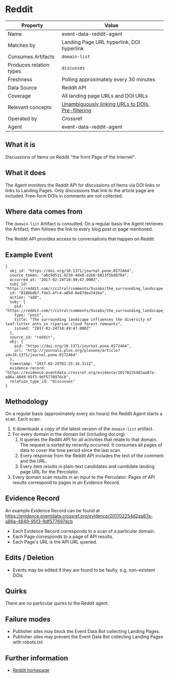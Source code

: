 # Reddit

| Property                  | Value          |
|---------------------------|----------------|
| Name                      | event-data-reddit-agent |
| Matches by                | Landing Page URL hyperlink, DOI hyperlink |
| Consumes Artifacts        | `domain-list` |
| Produces relation types   | `discusses` |
| Freshness                 | Polling approximately every 30 minutes |
| Data Source               | Reddit API |
| Coverage                  | All landing page URLs and DOI URLs |
| Relevant concepts         | [Unambiguously linking URLs to DOIs](#concept-urls), [Pre-filtering](#pre-filtering) |
| Operated by               | Crossref |
| Agent                     | event-data-reddit-agent |

## What it is

Discussions of Items on Reddit "the front Page of the Internet". 

## What it does

The Agent monitors the Reddit API for discussions of Items via DOI links or links to Landing Pages. Only discussions that link to the article page are included. Free-form DOIs in comments are not collected.

## Where data comes from

The `domain-list` Artifact is consulted. On a regular basis the Agent retrieves the Artifact, then follows the link to every blog post or page mentioned. 

The Reddit API provides access to conversations that happen on Reddit. 

## Example Event

    }
      obj_id: "https://doi.org/10.1371/journal.pone.0172464",
      source_token: "a6c9d511-9239-4de8-a266-b013f5bd8764",
      occurred_at: "2017-02-24T18:49:47.000Z",
      subj_id: "https://reddit.com/r/citral/comments/5vzabs/the_surrounding_landscape_influences_the/",
      id: "018bbdb7-f4e3-4fc4-a85d-8e87dea741ba",
      action: "add",
      subj: {
        pid: "https://reddit.com/r/citral/comments/5vzabs/the_surrounding_landscape_influences_the/",
        type: "post",
        title: "The surrounding landscape influences the diversity of leaf-litter ants in riparian cloud forest remnants",
        issued: "2017-02-24T18:49:47.000Z"
      },
      source_id: "reddit",
      obj: {
        pid: "https://doi.org/10.1371/journal.pone.0172464",
        url: "http://journals.plos.org/plosone/article?id=10.1371/journal.pone.0172464"
      },
      timestamp: "2017-02-25T01:25:16.311Z",
      evidence-record: "https://evidence.eventdata.crossref.org/evidence/201702254d2aa87a-a86a-4849-95f3-9df577697dcb",
      relation_type_id: "discusses"
    }

## Methodology

On a regular basis (approximately every six hours) the Reddit Agent starts a scan. Each scan:

1. It downloads a copy of the latest version of the `domain-list` artifact.
2. For every domain in the domain list (including doi.org):
    1. It queries the Reddit API for all activities that relate to that domain. The request is sorted by recently occurred. It consumes all pages of data to cover the time period since the last scan.
    2. Every response from the Reddit API includes the text of the comment and the URL.
    3. Every item results in plain-text candidates and candidate landing page URL for the Percolator.
3. Every domain scan results in an input to the Percolator. Pages of API results correspond to pages in an Evidence Record.

## Evidence Record

An example Evidence Record can be found at https://evidence.eventdata.crossref.org/evidence/201702254d2aa87a-a86a-4849-95f3-9df577697dcb

 - Each Evidence Record corresponds to a scan of a particular domain. 
 - Each Page corresponds to a page of API results.
 - Each Page's URL is the API URL queried.

## Edits / Deletion

 - Events may be edited if they are found to be faulty, e.g. non-existent DOIs

## Quirks

There are no particular quirks to the Reddit agent.

## Failure modes

 - Publisher sites may block the Event Data Bot collecting Landing Pages.
 - Publisher sites may prevent the Event Data Bot collecting Landing Pages with robots.txt


## Further information

- [Reddit homepage](https://www.reddit.com/)
